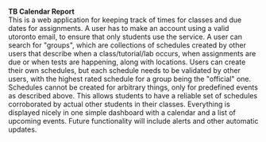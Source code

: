 **TB Calendar Report**  
This is a web application for keeping track of times for classes and due dates for assignments. A user has to make an account using a valid utoronto email, to ensure that only students use the service. A user can search for "groups", which are collections of schedules created by other users that describe when a class/tutorial/lab occurs, when assignments are due or when tests are happening, along with locations. Users can create their own schedules, but each schedule needs to be validated by other users, with the highest rated schedule for a group being the "official" one. Schedules cannot be created for arbitrary things, only for predefined events as described above. This allows students to have a reliable set of schedules corroborated by actual other students in their classes. Everything is displayed nicely in one simple dashboard with a calendar and a list of upcoming events. Future functionality will include alerts and other automatic updates. 
